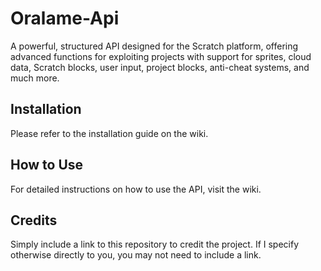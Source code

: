 # Oralame-Api

A powerful, structured API designed for the Scratch platform, offering advanced functions for exploiting projects with support for sprites, cloud data, Scratch blocks, user input, project blocks, anti-cheat systems, and much more.

## Installation

Please refer to the installation guide on the wiki.

## How to Use

For detailed instructions on how to use the API, visit the wiki.

## Credits

Simply include a link to this repository to credit the project. If I specify otherwise directly to you, you may not need to include a link.
